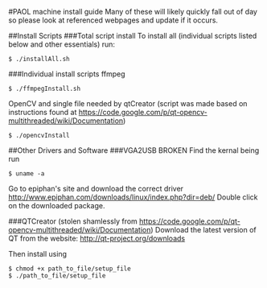 #PAOL machine install guide
Many of these will likely quickly fall out of day so please look at referenced webpages and update if it occurs.

##Install Scripts
###Total script install
To install all (individual scripts listed below and other essentials) run:
```
$ ./installAll.sh
```

###Individual install scripts
ffmpeg
```
$ ./ffmpegInstall.sh
```

OpenCV and single file needed by qtCreator (script was made based on instructions found at https://code.google.com/p/qt-opencv-multithreaded/wiki/Documentation)
```
$ ./opencvInstall
```

##Other Drivers and Software
###VGA2USB BROKEN
Find the kernal being run
```
$ uname -a
```

Go to epiphan's site and download the correct driver http://www.epiphan.com/downloads/linux/index.php?dir=deb/
Double click on the downloaded package.

###QTCreator (stolen shamlessly from https://code.google.com/p/qt-opencv-multithreaded/wiki/Documentation)
Download the latest version of QT from the website: http://qt-project.org/downloads

Then install using
```
$ chmod +x path_to_file/setup_file
$ ./path_to_file/setup_file
```

